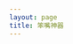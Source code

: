 ```yaml
---
layout: page
title: 笨嘴神器
---
```


<script setup>
import BigV from './bigv/Page.vue'
</script>

<BigV />
